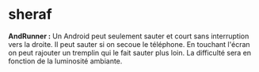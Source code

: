 # sheraf

**AndRunner :** Un Android peut seulement sauter et court sans interruption vers la droite. Il peut sauter si on secoue le téléphone. En touchant l'écran on peut rajouter un tremplin qui le fait sauter plus loin. La difficulté sera en fonction de la luminosité ambiante.
